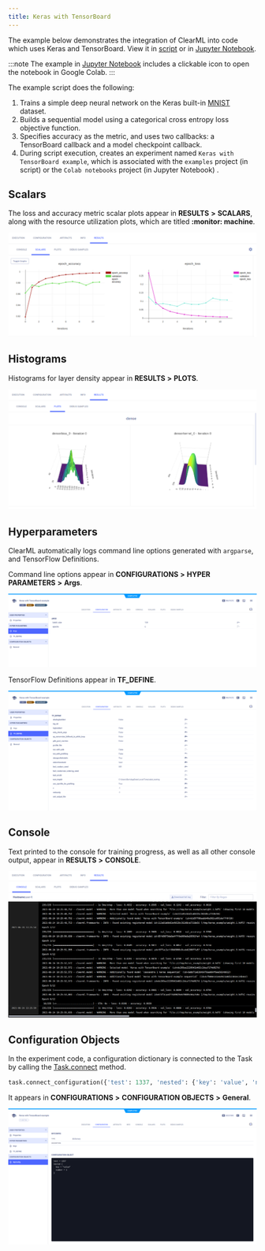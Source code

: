 ```yaml
---
title: Keras with TensorBoard
---
```


The example below demonstrates the integration of ClearML into code which uses Keras and TensorBoard.
View it in [script](https://github.com/allegroai/clearml/blob/master/examples/frameworks/keras/keras_tensorboard.py)
or in [Jupyter Notebook](https://github.com/allegroai/clearml/blob/master/examples/frameworks/keras/jupyter_keras_TB_example.ipynb).

:::note
The example in [Jupyter Notebook](https://github.com/allegroai/clearml/blob/master/examples/frameworks/keras/jupyter_keras_TB_example.ipynb) 
includes a clickable icon to open the notebook in Google Colab.
:::

The example script does the following:
1. Trains a simple deep neural network on the Keras built-in [MNIST](https://keras.io/api/datasets/mnist/#load_data-function) 
   dataset.
1. Builds a sequential model using a categorical cross entropy loss objective function.
1. Specifies accuracy as the metric, and uses two callbacks: a TensorBoard callback and a model checkpoint callback.
1. During script execution, creates an experiment named `Keras with TensorBoard example`, which is associated with the 
   `examples` project (in script) or the `Colab notebooks` project (in Jupyter Notebook) .


## Scalars

The loss and accuracy metric scalar plots appear in **RESULTS** **>** **SCALARS**, along with the resource utilization plots, 
which are titled **:monitor: machine**.

![image](../../../img/examples_keras_01.png)

## Histograms

Histograms for layer density appear in **RESULTS** **>** **PLOTS**.

![image](../../../img/examples_keras_02.png)

## Hyperparameters

ClearML automatically logs command line options generated with `argparse`, and TensorFlow Definitions.

Command line options appear in **CONFIGURATIONS** **>** **HYPER PARAMETERS** **>** **Args**.

![image](../../../img/examples_keras_00.png)

TensorFlow Definitions appear in **TF_DEFINE**.

![image](../../../img/examples_keras_00a.png)

## Console

Text printed to the console for training progress, as well as all other console output, appear in **RESULTS** **>** **CONSOLE**.

![image](../../../img/keras_colab_01.png)

## Configuration Objects

In the experiment code, a configuration dictionary is connected to the Task by calling the [Task.connect](../../../references/sdk/task.md#connect) 
method. 

```python
task.connect_configuration({'test': 1337, 'nested': {'key': 'value', 'number': 1}})
```

It appears in **CONFIGURATIONS** **>** **CONFIGURATION OBJECTS** **>** **General**. 

![image](../../../img/keras_colab_02.png)